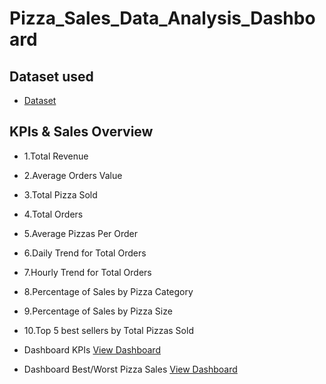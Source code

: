 # Pizza_Sales_Data_Analysis_Dashboard
## Dataset used
- <a href="https://github.com/NhutVuong/Pizza_Sales_Data_Analyst_Dashboard/blob/main/pizza_sales.csv">Dataset</a>
## KPIs & Sales Overview 
- 1.Total Revenue
- 2.Average Orders Value
- 3.Total Pizza Sold
- 4.Total Orders
- 5.Average Pizzas Per Order
- 6.Daily Trend for Total Orders
- 7.Hourly Trend for Total Orders
- 8.Percentage of Sales by Pizza Category
- 9.Percentage of Sales by Pizza Size
- 10.Top 5 best sellers by Total Pizzas Sold

- Dashboard KPIs <a href="https://github.com/NhutVuong/Pizza_Sales_Data_Analyst_Dashboard/blob/main/KPI_Pizza_Sale.pdf">View Dashboard</a>
- Dashboard Best/Worst Pizza Sales <a href="https://github.com/NhutVuong/Pizza_Sales_Data_Analyst_Dashboard/blob/main/Best-Worst_Sales_Pizza.pdf">View Dashboard</a>
